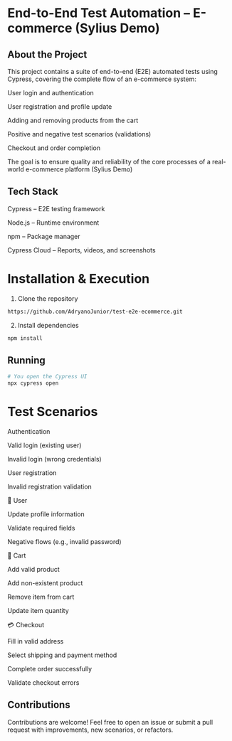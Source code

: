 # End-to-End Test Automation – E-commerce (Sylius Demo)

## About the Project

This project contains a suite of end-to-end (E2E) automated tests using Cypress, covering the complete flow of an e-commerce system:

User login and authentication

User registration and profile update

Adding and removing products from the cart

Positive and negative test scenarios (validations)

Checkout and order completion

The goal is to ensure quality and reliability of the core processes of a real-world e-commerce platform (Sylius Demo)


## Tech Stack
Cypress
 – E2E testing framework

Node.js
 – Runtime environment

npm
 – Package manager

Cypress Cloud
 – Reports, videos, and screenshots


# Installation & Execution
1. Clone the repository
```bash
https://github.com/AdryanoJunior/test-e2e-ecommerce.git
```
2. Install dependencies
```bash
npm install
```

## Running
```bash
# You open the Cypress UI
npx cypress open
```

# Test Scenarios

Authentication

Valid login (existing user)

Invalid login (wrong credentials)

User registration

Invalid registration validation


👤 User

Update profile information

Validate required fields

Negative flows (e.g., invalid password)


🛒 Cart

Add valid product

Add non-existent product

Remove item from cart

Update item quantity


💳 Checkout

Fill in valid address

Select shipping and payment method

Complete order successfully

Validate checkout errors


## Contributions

Contributions are welcome!
Feel free to open an issue or submit a pull request with improvements, new scenarios, or refactors.



 

